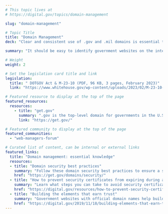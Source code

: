 ```yaml
---
# This topic lives at
# https://digital.gov/topics/domain-management

slug: "domain-management"

# Topic Title
title: "Domain Management"
deck: "Clear and consistent use of .gov and .mil domains is essential to maintaining public trust."

summary: "It should be easy to identify government websites on the internet. Using a .gov or .mil domain increases security, trust, and accountability, while ensuring the public can clearly identify official government services and information."

# Weight
weight: 2

# Set the legislation card title and link
legislation:
  title: " DOTGOV Act & M-23-10 (PDF, 96 KB, 3 pages, February 2023)"
  link: "https://www.whitehouse.gov/wp-content/uploads/2023/02/M-23-10-DOTGOV-Act-Guidance.pdf"

# Featured resource to display at the top of the page
featured_resources:
  resources:
    - title: "get.gov"
      summary: ".gov is the top-level domain for governments in the U.S. and helps to identify U.S. governments on the internet."
      link: "https://get.gov/"

# Featured community to display at the top of the page
featured_communities:
  - "web-managers-forum"

# Curated list of content, can be internal or external links
featured_links:
  title: "Domain management: essential knowledge"
  resources:
  - title: "Domain security best practices"
    summary: "Follow these domain security best practices to ensure a safe experience for your organization and your users."
    href: "https://get.gov/domains/security/"
  - title: "How to prevent security certificates from expiring during a lapse in operations"
    summary: "Learn what steps you can take to avoid security certificates from expiring during a lapse in operations."
    href: "https://digital.gov/resources/how-to-prevent-security-certificates-from-expiring-during-a-lapse-in-operations/"
  - title: "Building the elements that earn trust"
    summary: "Government websites with official domain names help build trust with the public."
    href: "https://digital.gov/2019/11/18/building-elements-that-earn-trust/"
---
```

